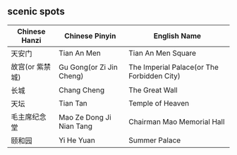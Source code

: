 ## scenic spots

| Chinese Hanzi | Chinese Pinyin| English Name |
|-- |-- |--|
| 天安门 | Tian An Men |  Tian An Men Square|
| 故宫(or 紫禁城) | Gu Gong(or Zi Jin Cheng) | The Imperial Palace(or The Forbidden City)|
|长城|Chang Cheng|The Great Wall|
|天坛|Tian Tan|Temple of Heaven |
|毛主席纪念堂|Mao Ze Dong Ji Nian Tang| Chairman Mao Memorial Hall|
|颐和园|Yi He Yuan| Summer Palace|
